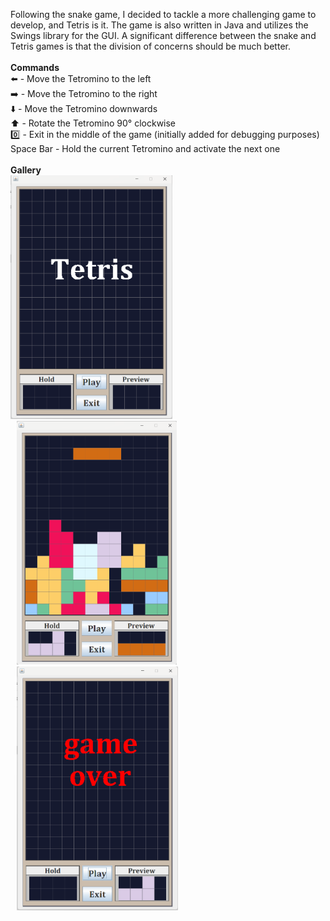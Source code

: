 Following the snake game, I decided to tackle a more challenging game to develop, and Tetris is it. The game is also written in Java and utilizes the Swings library for the GUI. A significant difference between the snake and Tetris games is that the division of concerns should be much better. <br>
<br>**Commands**<br>
:arrow_left: - Move the Tetromino to the left <br>
:arrow_right: - Move the Tetromino to the right <br>
:arrow_down: - Move the Tetromino downwards <br>
:arrow_up: - Rotate the Tetromino 90&deg; clockwise <br>
:zero: - Exit in the middle of the game (initially added for debugging purposes) <br>
Space Bar - Hold the current Tetromino and activate the next one <br>
<br>**Gallery**<br>
<img height="390" src="https://github.com/wesley-db/Tetris/blob/main/menu.png">
<img hspace="10" height="390" src="https://github.com/wesley-db/Tetris/blob/main/game.png">
<img hspace="10" height="390" src="https://github.com/wesley-db/Tetris/blob/main/gameOver.png">
